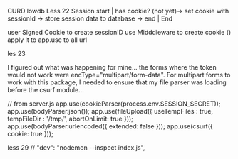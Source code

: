 CURD lowdb
Less 22 Session
 start
    |
 has cookie? (not yet)-> set cookie with sessionId -> store session data to database -> end
    |
 End

 user Signed Cookie to create sessionID
 use Midddleware to create cookie ()
 apply it to app.use
 to all url

 les 23

 I figured out what was happening for mine... the forms where the token would not work were encType="multipart/form-data". For multipart forms to work with this package, I needed to ensure that my file parser was loading before the csurf module...

// from server.js
app.use(cookieParser(process.env.SESSION_SECRET));
app.use(bodyParser.json());
app.use(fileUpload({
  useTempFiles : true,
  tempFileDir : '/tmp/',
  abortOnLimit: true
}));
app.use(bodyParser.urlencoded({ extended: false }));
app.use(csurf({ cookie: true }));

less 29
// "dev": "nodemon --inspect index.js",